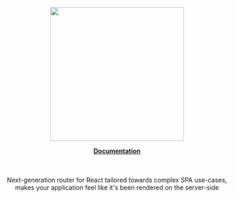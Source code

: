 <p align="center"><a href="https://docs.corets.io"><img src="https://corets.github.io/public/logo-github-readme.svg" width="300"/></a></p>

<p align="center"><b><a href="https://docs.corets.io/components/router">Documentation</a></b><br/><br/><br/></p>

<p align="center">Next-generation router for React tailored towards complex SPA use-cases, makes your application feel like it's been rendered on the server-side</p>

